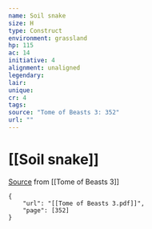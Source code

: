 ```yaml
---
name: Soil snake
size: H
type: Construct
environment: grassland
hp: 115
ac: 14
initiative: 4
alignment: unaligned
legendary: 
lair: 
unique: 
cr: 4
tags: 
source: "Tome of Beasts 3: 352"
url: ""
---
```

# [[Soil snake]]

[Source](zotero://open-pdf/library/items/BLGR9HVR?page=352) from [[Tome of Beasts 3]]

```pdf
{
	"url": "[[Tome of Beasts 3.pdf]]",
	"page": [352]
}
```

